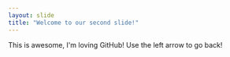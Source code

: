 ```yaml
---
layout: slide
title: "Welcome to our second slide!"
---
```

This is awesome, I'm loving GitHub!
Use the left arrow to go back!
